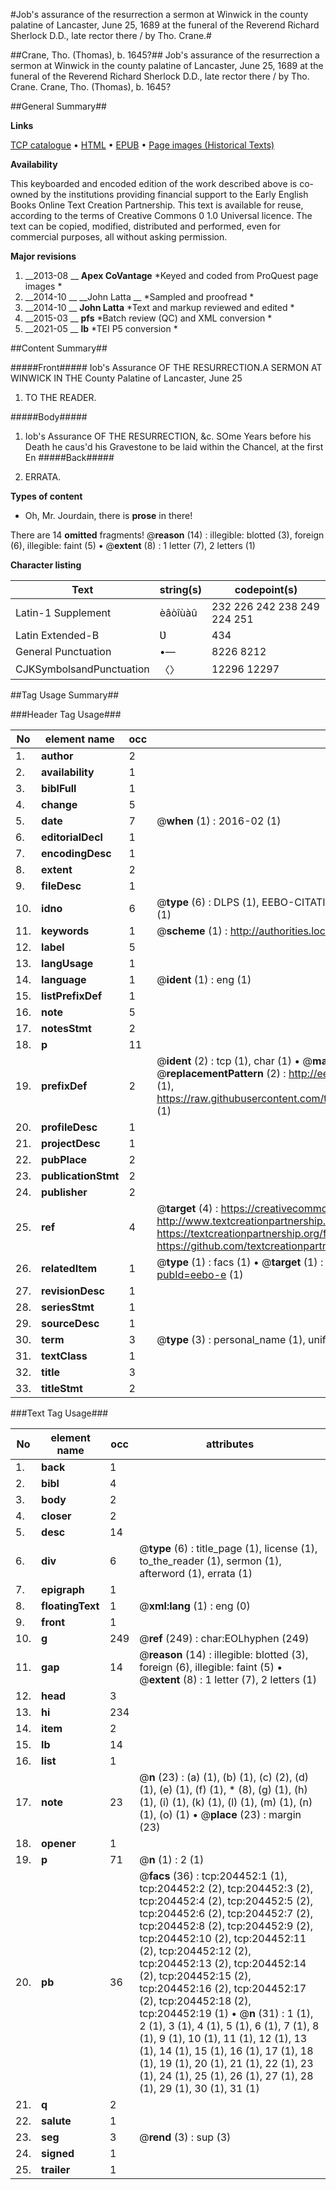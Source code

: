 #Job's assurance of the resurrection a sermon at Winwick in the county palatine of Lancaster, June 25, 1689 at the funeral of the Reverend Richard Sherlock D.D., late rector there / by Tho. Crane.#

##Crane, Tho. (Thomas), b. 1645?##
Job's assurance of the resurrection a sermon at Winwick in the county palatine of Lancaster, June 25, 1689 at the funeral of the Reverend Richard Sherlock D.D., late rector there / by Tho. Crane.
Crane, Tho. (Thomas), b. 1645?

##General Summary##

**Links**

[TCP catalogue](http://www.ota.ox.ac.uk/tcp/)  • 
[HTML](http://tei.it.ox.ac.uk/tcp/Texts-HTML/free/B20/B20800.html)  • 
[EPUB](http://tei.it.ox.ac.uk/tcp/Texts-EPUB/free/B20/B20800.epub) • 
[Page images (Historical Texts)](https://historicaltexts.jisc.ac.uk/eebo-9519260e)

**Availability**

This keyboarded and encoded edition of the work described above is co-owned by the
    institutions providing financial support to the Early English Books Online Text Creation
    Partnership. This text is available for reuse, according to the terms of  Creative Commons 0 1.0 Universal
    licence. The text can be copied, modified, distributed and performed, even for commercial
    purposes, all without asking permission.

**Major revisions**

1. __2013-08 __ __Apex CoVantage__ *Keyed and coded from ProQuest page images *
1. __2014-10 __ __John Latta __ *Sampled and proofread *
1. __2014-10 __ __John Latta__ *Text and markup reviewed and edited *
1. __2015-03 __ __pfs__ *Batch review (QC) and XML conversion *
1. __2021-05 __ __lb__ *TEI P5 conversion *

##Content Summary##

#####Front#####
Iob's Assurance OF THE RESURRECTION.A SERMON AT WINWICK IN THE County Palatine of Lancaster, June 25
1. TO THE READER.

#####Body#####

1. Iob's Assurance OF THE RESURRECTION, &c.
 SOme Years before his Death he caus'd his Gravestone to be laid within the Chancel, at the first En
#####Back#####

1. ERRATA.

**Types of content**

  * Oh, Mr. Jourdain, there is **prose** in there!

There are 14 **omitted** fragments! 
 @__reason__ (14) : illegible: blotted (3), foreign (6), illegible: faint (5)  •  @__extent__ (8) : 1 letter (7), 2 letters (1)

**Character listing**


|Text|string(s)|codepoint(s)|
|---|---|---|
|Latin-1 Supplement|èâòîùàû|232 226 242 238 249 224 251|
|Latin Extended-B|Ʋ|434|
|General Punctuation|•—|8226 8212|
|CJKSymbolsandPunctuation|〈〉|12296 12297|

##Tag Usage Summary##

###Header Tag Usage###

|No|element name|occ|attributes|
|---|---|---|---|
|1.|__author__|2||
|2.|__availability__|1||
|3.|__biblFull__|1||
|4.|__change__|5||
|5.|__date__|7| @__when__ (1) : 2016-02 (1)|
|6.|__editorialDecl__|1||
|7.|__encodingDesc__|1||
|8.|__extent__|2||
|9.|__fileDesc__|1||
|10.|__idno__|6| @__type__ (6) : DLPS (1), EEBO-CITATION (1), VID (1), EEBO-PROQUEST (1), STC (1), OCLC (1)|
|11.|__keywords__|1| @__scheme__ (1) : http://authorities.loc.gov/ (1)|
|12.|__label__|5||
|13.|__langUsage__|1||
|14.|__language__|1| @__ident__ (1) : eng (1)|
|15.|__listPrefixDef__|1||
|16.|__note__|5||
|17.|__notesStmt__|2||
|18.|__p__|11||
|19.|__prefixDef__|2| @__ident__ (2) : tcp (1), char (1)  •  @__matchPattern__ (2) : ([0-9\-]+):([0-9IVX]+) (1), (.+) (1)  •  @__replacementPattern__ (2) : http://eebo.chadwyck.com/downloadtiff?vid=$1&page=$2 (1), https://raw.githubusercontent.com/textcreationpartnership/Texts/master/tcpchars.xml#$1 (1)|
|20.|__profileDesc__|1||
|21.|__projectDesc__|1||
|22.|__pubPlace__|2||
|23.|__publicationStmt__|2||
|24.|__publisher__|2||
|25.|__ref__|4| @__target__ (4) : https://creativecommons.org/publicdomain/zero/1.0/ (1), http://www.textcreationpartnership.org/docs/. (1), https://textcreationpartnership.org/faq/#faq05 (1), https://github.com/textcreationpartnership (1)|
|26.|__relatedItem__|1| @__type__ (1) : facs (1)  •  @__target__ (1) : https://data.historicaltexts.jisc.ac.uk/view?pubId=eebo-e (1)|
|27.|__revisionDesc__|1||
|28.|__seriesStmt__|1||
|29.|__sourceDesc__|1||
|30.|__term__|3| @__type__ (3) : personal_name (1), uniform_title (1), topical_term (1)|
|31.|__textClass__|1||
|32.|__title__|3||
|33.|__titleStmt__|2||


###Text Tag Usage###

|No|element name|occ|attributes|
|---|---|---|---|
|1.|__back__|1||
|2.|__bibl__|4||
|3.|__body__|2||
|4.|__closer__|2||
|5.|__desc__|14||
|6.|__div__|6| @__type__ (6) : title_page (1), license (1), to_the_reader (1), sermon (1), afterword (1), errata (1)|
|7.|__epigraph__|1||
|8.|__floatingText__|1| @__xml:lang__ (1) : eng (0)|
|9.|__front__|1||
|10.|__g__|249| @__ref__ (249) : char:EOLhyphen (249)|
|11.|__gap__|14| @__reason__ (14) : illegible: blotted (3), foreign (6), illegible: faint (5)  •  @__extent__ (8) : 1 letter (7), 2 letters (1)|
|12.|__head__|3||
|13.|__hi__|234||
|14.|__item__|2||
|15.|__lb__|14||
|16.|__list__|1||
|17.|__note__|23| @__n__ (23) : (a) (1), (b) (1), (c) (2), (d) (1), (e) (1), (f) (1), * (8), (g) (1), (h) (1), (i) (1), (k) (1), (l) (1), (m) (1), (n) (1), (o) (1)  •  @__place__ (23) : margin (23)|
|18.|__opener__|1||
|19.|__p__|71| @__n__ (1) : 2 (1)|
|20.|__pb__|36| @__facs__ (36) : tcp:204452:1 (1), tcp:204452:2 (2), tcp:204452:3 (2), tcp:204452:4 (2), tcp:204452:5 (2), tcp:204452:6 (2), tcp:204452:7 (2), tcp:204452:8 (2), tcp:204452:9 (2), tcp:204452:10 (2), tcp:204452:11 (2), tcp:204452:12 (2), tcp:204452:13 (2), tcp:204452:14 (2), tcp:204452:15 (2), tcp:204452:16 (2), tcp:204452:17 (2), tcp:204452:18 (2), tcp:204452:19 (1)  •  @__n__ (31) : 1 (1), 2 (1), 3 (1), 4 (1), 5 (1), 6 (1), 7 (1), 8 (1), 9 (1), 10 (1), 11 (1), 12 (1), 13 (1), 14 (1), 15 (1), 16 (1), 17 (1), 18 (1), 19 (1), 20 (1), 21 (1), 22 (1), 23 (1), 24 (1), 25 (1), 26 (1), 27 (1), 28 (1), 29 (1), 30 (1), 31 (1)|
|21.|__q__|2||
|22.|__salute__|1||
|23.|__seg__|3| @__rend__ (3) : sup (3)|
|24.|__signed__|1||
|25.|__trailer__|1||
